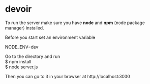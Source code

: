 # devoir

To run the server make sure you have **node** and **npm** (node package manager) installed.

Before you start set an environment variable

NODE_ENV=dev

Go to the directory and run     
    $ npm install     
    $ node server.js      
    
Then you can go to it in your browser at http://localhost:3000
